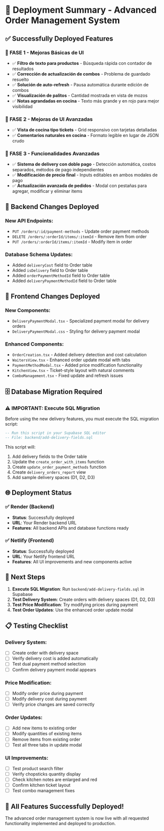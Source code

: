 # 🚀 Deployment Summary - Advanced Order Management System

## ✅ Successfully Deployed Features

### 🎯 **FASE 1 - Mejoras Básicas de UI**
- ✅ **Filtro de texto para productos** - Búsqueda rápida con contador de resultados
- ✅ **Corrección de actualización de combos** - Problema de guardado resuelto
- ✅ **Solución de auto-refresh** - Pausa automática durante edición de combos
- ✅ **Visualización de palitos** - Cantidad mostrada en vista de mozos
- ✅ **Notas agrandadas en cocina** - Texto más grande y en rojo para mejor visibilidad

### 🎯 **FASE 2 - Mejoras de UI Avanzadas**
- ✅ **Vista de cocina tipo tickets** - Grid responsivo con tarjetas detalladas
- ✅ **Comentarios naturales en cocina** - Formato legible en lugar de JSON crudo

### 🎯 **FASE 3 - Funcionalidades Avanzadas**
- ✅ **Sistema de delivery con doble pago** - Detección automática, costos separados, métodos de pago independientes
- ✅ **Modificación de precio final** - Inputs editables en ambos modales de pago
- ✅ **Actualización avanzada de pedidos** - Modal con pestañas para agregar, modificar y eliminar items

## 🔧 **Backend Changes Deployed**

### New API Endpoints:
- `PUT /orders/:id/payment-methods` - Update order payment methods
- `DELETE /orders/:orderId/items/:itemId` - Remove item from order
- `PUT /orders/:orderId/items/:itemId` - Modify item in order

### Database Schema Updates:
- Added `deliveryCost` field to Order table
- Added `isDelivery` field to Order table
- Added `orderPaymentMethodId` field to Order table
- Added `deliveryPaymentMethodId` field to Order table

## 🎨 **Frontend Changes Deployed**

### New Components:
- `DeliveryPaymentModal.tsx` - Specialized payment modal for delivery orders
- `DeliveryPaymentModal.css` - Styling for delivery payment modal

### Enhanced Components:
- `OrderCreation.tsx` - Added delivery detection and cost calculation
- `WaitersView.tsx` - Enhanced order update modal with tabs
- `PaymentMethodModal.tsx` - Added price modification functionality
- `KitchenView.tsx` - Ticket-style layout with natural comments
- `ComboManagement.tsx` - Fixed update and refresh issues

## 🗄️ **Database Migration Required**

### ⚠️ **IMPORTANT: Execute SQL Migration**

Before using the new delivery features, you must execute the SQL migration script:

```sql
-- Run this script in your Supabase SQL editor
-- File: backend/add-delivery-fields.sql
```

This script will:
1. Add delivery fields to the Order table
2. Update the `create_order_with_items` function
3. Create `update_order_payment_methods` function
4. Create `delivery_orders_report` view
5. Add sample delivery spaces (D1, D2, D3)

## 🌐 **Deployment Status**

### ✅ **Render (Backend)**
- **Status**: Successfully deployed
- **URL**: Your Render backend URL
- **Features**: All backend APIs and database functions ready

### ✅ **Netlify (Frontend)**
- **Status**: Successfully deployed
- **URL**: Your Netlify frontend URL
- **Features**: All UI improvements and new components active

## 🚀 **Next Steps**

1. **Execute SQL Migration**: Run `backend/add-delivery-fields.sql` in Supabase
2. **Test Delivery System**: Create orders with delivery spaces (D1, D2, D3)
3. **Test Price Modification**: Try modifying prices during payment
4. **Test Order Updates**: Use the enhanced order update modal

## 📋 **Testing Checklist**

### Delivery System:
- [ ] Create order with delivery space
- [ ] Verify delivery cost is added automatically
- [ ] Test dual payment method selection
- [ ] Confirm delivery payment modal appears

### Price Modification:
- [ ] Modify order price during payment
- [ ] Modify delivery cost during payment
- [ ] Verify price changes are saved correctly

### Order Updates:
- [ ] Add new items to existing order
- [ ] Modify quantities of existing items
- [ ] Remove items from existing order
- [ ] Test all three tabs in update modal

### UI Improvements:
- [ ] Test product search filter
- [ ] Verify chopsticks quantity display
- [ ] Check kitchen notes are enlarged and red
- [ ] Confirm kitchen ticket layout
- [ ] Test combo management fixes

## 🎉 **All Features Successfully Deployed!**

The advanced order management system is now live with all requested functionality implemented and deployed to production.








